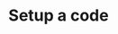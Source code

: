 ---
version: 2
layout: post
lang: es
slug: "settings-code"
type: "interactive"
title: "Setup a code"
published: true
categories:
    - es
    - mobile
tags: "mobile"
introduction: This is the code that will unlock your disguise. 
warning: If you forget this code you will not be able to unlock your disguise.
component: code
action:
  - title: "Save"
    link: "home-ready"
---